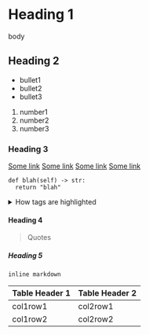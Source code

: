 # Heading 1

body

## Heading 2

- bullet1
- bullet2
- bullet3

1. number1
1. number2
1. number3

### Heading 3

[Some link](http://someurl.com/blah)
[Some link](http://someurl.com/blah)
[Some link](http://someurl.com/blah)
[Some link](http://someurl.com/blah)

```
def blah(self) -> str:
  return "blah"
```

<details>
  <summary>How tags are highlighted</summary>
  Html tags
</details>

#### Heading 4

> Quotes

##### Heading 5

`inline markdown`

|Table Header 1| Table Header 2 |
|---|---|
|col1row1|col2row1|
|col1row2|col2row2|

